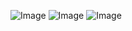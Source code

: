 
![Image](https://i.imgur.com/Nskx7dG.png)
![Image](https://i.imgur.com/YRQXQMu.png)
![Image](https://i.imgur.com/YRQXQMu.png)
